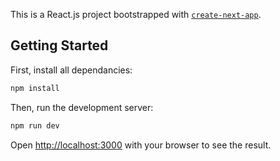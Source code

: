 This is a React.js project bootstrapped with [`create-next-app`](https://github.com/vercel/next.js/tree/canary/packages/create-next-app).

## Getting Started
First, install all dependancies:

```bash
npm install

```

Then, run the development server:

```bash
npm run dev

```

Open [http://localhost:3000](http://localhost:3000) with your browser to see the result.


